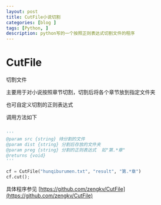 ```yaml
---
layout: post
title: CutFile小说切割
categories: [blog ]
tags: [Python, ]
description: python写的一个按照正则表达式切割文件的程序
---
```


# CutFile
切割文件

主要用于对小说按照章节切割，切割后将各个章节放到指定文件夹

也可自定义切割的正则表达式

调用方法如下


```python

'''
@param src {string} 待分割的文件
@param dist {string} 分割后存放的文件夹
@param preg {string} 分割的正则表达式  如"第.*章"
@returns {void}
'''

cf = CutFile("hunqiburumen.txt", "result", "第.*章")
cf.cut();

```

具体程序参见
[https://github.com/zengkv/CutFile](https://github.com/zengkv/CutFile)
